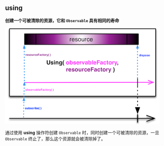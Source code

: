## using

**创建一个可被清除的资源，它和 `Observable` 具有相同的寿命**

![](/assets/Operator/Operators/using.png)

通过使用 **using** 操作符创建 `Observable` 时，同时创建一个可被清除的资源，一旦 `Observable` 终止了，那么这个资源就会被清除掉了。
